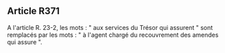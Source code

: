 Article R371
----
A l'article R. 23-2, les mots : " aux services du Trésor qui assurent " sont
remplacés par les mots : " à l'agent chargé du recouvrement des amendes qui
assure ".
